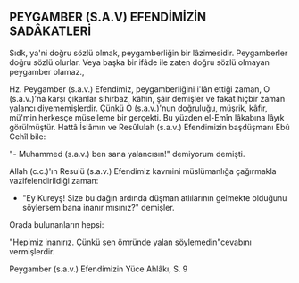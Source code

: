 ## PEYGAMBER (S.A.V) EFENDİMİZİN SADÂKATLERİ

Sıdk, ya'ni doğru sözlü olmak, peygamberliğin bir lâzimesidir. Peygamberler doğru sözlü olurlar. Veya başka bir ifâde ile zaten doğru sözlü olma­yan peygamber olamaz.,

Hz. Peygamber (s.a.v.) Efendimiz, peygamberli­ğini i'lân ettiği zaman, O (s.a.v.)'na karşı çıkanlar sihirbaz, kâhin, şâir demişler ve fakat hiçbir za­man yalancı diyememişlerdir. Çünkü O (s.a.v.)'nun doğruluğu, müşrik, kâfir, mü'min her­kesçe müselleme bir gerçekti. Bu yüzden el-Emîn lâkabına lâyık görülmüştür. Hattâ İslâmın ve Resûlulah (s.a.v.) Efendimizin başdüşmanı Ebû Cehîl bile:

"- Muhammed (s.a.v.) ben sana yalancısın!" de­miyorum demişti.

Allah (c.c.)'ın Resulü (s.a.v.) Efendimiz kavmini müslümanlığa çağırmakla vazifelendirildiği za­man:

- "Ey Kureyş! Size bu dağın ardında düşman atlılarının gelmekte olduğunu söylersem bana inanır mısınız?" demişler.

Orada bulunanların hepsi:

"Hepimiz inanırız. Çünkü sen ömründe yalan söylemedin"cevabını vermişlerdir.

Peygamber (s.a.v.) Efendimizin Yüce Ahlâkı, S. 9
